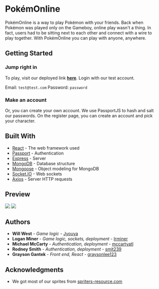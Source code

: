 # PokémOnline

PokémOnline is a way to play Pokémon with your friends. Back when Pokémon was played only on the Gameboy, online play wasn't a thing. In fact, users had to be sitting next to each other and connect with a wire to play together. With PokémOnline you can play with anyone, anywhere. 

## Getting Started

### Jump right in
To play, visit our deployed link **[here](https://bit.ly/3mr0bmM)**. Login with our test account. 

Email: `test@test.com`
Password: `password`

### Make an account
Or, you can create your own account. We use PassportJS to hash and salt our passwords. On the register page, you can create an account and pick your character.

## Built With

* [React](https://reactjs.org/) - The web framework used
* [Passport](http://www.passportjs.org/) - Authentication
* [Express](https://expressjs.com/) - Server
* [MongoDB](https://www.mongodb.com/) - Database structure
* [Mongoose](https://mongoosejs.com/) - Object modeling for MongoDB
* [Socket.IO](https://socket.io/) - Web sockets
* [Axios](https://github.com/axios/axios) - Server HTTP requests

## Preview

![](readme-gifs/register.gif)
![](readme-gifs/game.gif)

## Authors

* **Will West** - *Game logic* - [Jyouya](https://github.com/Jyouya)
* **Logan Miner** - *Game logic, sockets, deployment* - [lrminer](https://github.com/lrminer)
* **Michael McCarty** - *Authentication, deployment* - [mccartyatl](https://github.com/mccartyatl)
* **Rodney Smith** - *Authentication, deployment* - [smit239](https://github.com/smit239)
* **Grayson Gantek** - *Front end, React* - [graysonlee123](https://github.com/graysonlee123)

## Acknowledgments

* We got most of our sprites from [spriters-resource.com](https://www.spriters-resource.com/game_boy_gbc/pokemonredblue/)
